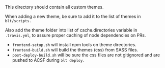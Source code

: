 This directory should contain all custom themes.

When adding a new theme, be sure to add it to the list of themes in `blt/scripts.
`

Also add the theme folder into list of cache.directories variable in `.travis.yml`, to assure proper caching of node dependencies on PRs.

- `frontend-setup.sh` will install npm tools on theme directories.
- `frontend-build.sh` will build the themes (css) from SASS files.
- `post-deploy-build.sh` will be sure the css files are not gitignored and are pushed to ACSF during `blt deploy`.